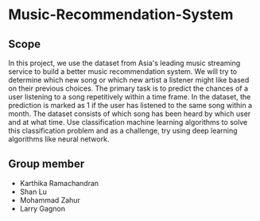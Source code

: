 # Music-Recommendation-System

## Scope
In this project, we use the dataset from Asia's leading music streaming service to build a better music recommendation system.
We will try to determine which new song or which new artist a listener might like based on their previous choices.
The primary task is to predict the chances of a user listening to a song repetitively within a time frame.
In the dataset, the prediction is marked as 1 if the user has listened to the same song within a month.
The dataset consists of which song has been heard by which user and at what time.
Use classification machine learning algorithms to solve this classification problem and as a challenge, try using deep learning algorithms like neural network.

## Group member
- Karthika Ramachandran
- Shan Lu
- Mohammad Zahur
- Larry Gagnon
